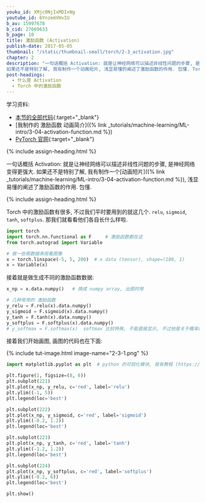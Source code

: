 ```yaml
---
youku_id: XMjc0NjIxMDIxNg
youtube_id: 6YnzemVHvIU
b_av: 15997678
b_cid: 27669633
b_page: 10
title: 激励函数 (Activation)
publish-date: 2017-05-05
thumbnail: "/static/thumbnail-small/torch/2-3_activation.jpg"
chapter: 2
description: "一句话概括 Activation: 就是让神经网络可以描述非线性问题的步骤, 是神经网络变得更强大.
如果还不是特别了解, 我有制作一个动画短片, 浅显易懂的阐述了激励函数的作用. 包懂. Torch 中的激励函数有很多, 不过我们平时要用到的就这几个. relu, sigmoid, tanh, softplus. 那我们就看看他们各自长什么样啦."
post-headings:
  - 什么是 Activation
  - Torch 中的激励函数
---
```



学习资料:
  * [本节的全部代码](https://github.com/MorvanZhou/PyTorch-Tutorial/blob/master/tutorial-contents/203_activation.py){:target="_blank"}
  * [我制作的 激励函数 动画简介]({% link _tutorials/machine-learning/ML-intro/3-04-activation-function.md %})
  * [PyTorch 官网](http://pytorch.org/){:target="_blank"}




{% include assign-heading.html %}

一句话概括 Activation: 就是让神经网络可以描述非线性问题的步骤, 是神经网络变得更强大.
如果还不是特别了解, 我有制作一个[动画短片]({% link _tutorials/machine-learning/ML-intro/3-04-activation-function.md %}), 浅显易懂的阐述了激励函数的作用. 包懂.


{% include assign-heading.html %}

Torch 中的激励函数有很多, 不过我们平时要用到的就这几个. `relu`, `sigmoid`, `tanh`, `softplus`. 那我们就看看他们各自长什么样啦.

```python
import torch
import torch.nn.functional as F     # 激励函数都在这
from torch.autograd import Variable

# 做一些假数据来观看图像
x = torch.linspace(-5, 5, 200)  # x data (tensor), shape=(100, 1)
x = Variable(x)
```

接着就是做生成不同的激励函数数据:

```python
x_np = x.data.numpy()   # 换成 numpy array, 出图时用

# 几种常用的 激励函数
y_relu = F.relu(x).data.numpy()
y_sigmoid = F.sigmoid(x).data.numpy()
y_tanh = F.tanh(x).data.numpy()
y_softplus = F.softplus(x).data.numpy()
# y_softmax = F.softmax(x)  softmax 比较特殊, 不能直接显示, 不过他是关于概率的, 用于分类
```

接着我们开始画图, 画图的代码也在下面:

{% include tut-image.html image-name="2-3-1.png" %}

```python
import matplotlib.pyplot as plt  # python 的可视化模块, 我有教程 (https://morvanzhou.github.io/tutorials/data-manipulation/plt/)

plt.figure(1, figsize=(8, 6))
plt.subplot(221)
plt.plot(x_np, y_relu, c='red', label='relu')
plt.ylim((-1, 5))
plt.legend(loc='best')

plt.subplot(222)
plt.plot(x_np, y_sigmoid, c='red', label='sigmoid')
plt.ylim((-0.2, 1.2))
plt.legend(loc='best')

plt.subplot(223)
plt.plot(x_np, y_tanh, c='red', label='tanh')
plt.ylim((-1.2, 1.2))
plt.legend(loc='best')

plt.subplot(224)
plt.plot(x_np, y_softplus, c='red', label='softplus')
plt.ylim((-0.2, 6))
plt.legend(loc='best')

plt.show()
```




